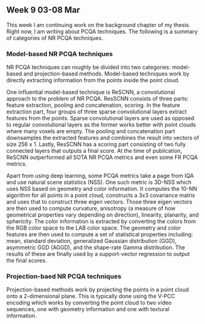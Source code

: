 ## Week 9 03-08 Mar

This week I am continuing work on the background chapter of my thesis. Right now, I am writing about PCQA techniques. The following is a summary of categories of NR PCQA techniques.

### Model-based NR PCQA techniques

NR PCQA techniques can roughly be divided into two categories: model-based and projection-based methods. Model-based techniques work by directly extracting information from the points inside the point cloud.

One influential model-based technique is ReSCNN, a convolutional approach to the problem of NR PCQA. ResSCNN consists of three parts: feature extraction, pooling and concatenation, scoring. In the feature extraction part, four groups of three sparse convolutional layers extract features from the points. Sparse convolutional layers are used as opposed to regular convolutional layers as the former works better with point clouds where many voxels are empty. The pooling and concatenation part downsamples the extracted features and combines the result into vectors of size 256 x 1. Lastly, ResSCNN has a scoring part consisting of two fully connected layers that outputs a final score. At the time of publication, ReSCNN outperformed all SOTA NR PCQA metrics and even some FR PCQA metrics.

Apart from using deep learning, some PCQA metrics take a page from IQA and use natural scene statistics (NSS). One such metric is 3D-NSS which uses NSS based on geometry and color information. It computes the 10-NN algorithm for all points in a point cloud, constructs a 3x3 covariance matrix and uses that to construct three eigen vectors. Those three eigen vectors are then used to compute curvature, anisotropy (a measure of how geometrical properties vary depending on direction), linearity, planarity, and sphericity. The color information is extracted by converting the colors from the RGB color space to the LAB color space. The geometry and color features are then used to compute a set of statistical properties including: mean, standard deviation, generalized Gaussian distribution (GGD), asymmetric GGD (AGGD), and the shape-rate Gamma distribution. The results of these are finally used by a support-vector regression to output the final scores.

### Projection-baed NR PCQA techniques

Projection-based methods work by projecting the points in a point cloud onto a 2-dimensional plane. This is typically done using the V-PCC encoding which works by converting the point cloud to two video sequences, one with geometry information and one with textural information.
